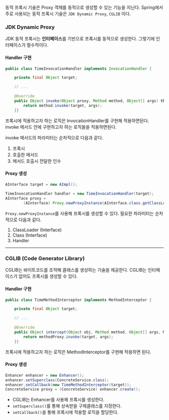 동적 프록시 기술은 Proxy 객체를 동적으로 생성할 수 있는 기능을 지닌다. 
Spring에서 주로 사용되는 동적 프록시 기술은 `JDK Dynamic Proxy`, `CGLIB` 이다.

### JDK Dynamic Proxy

JDK 동적 프록시는 **인터페이스**를 기반으로  프록시를 동적으로 생성한다. 그렇기에 인터페이스가 필수적이다. 

#### Handler 구현
```java
public class TimeInvocationHandler implements InvocationHandler {  

	private final Object target;

	// ... 
	
    @Override  
    public Object invoke(Object proxy, Method method, Object[] args) throws Throwable {  
        return method.invoke(target, args); 
    }}
```

프록시에 적용하고자 하는 로직은 InvocationHandler를 구현해 적용하면된다. 
invoke 메서드 안에 구현하고자 하는 로직들을 적용하면된다.

invoke 메서드의 파라미터는 순차적으로 다음과 같다. 
1. 프록시 
2. 호출한 메서드 
3. 메서드 호출시 전달한 인수 

#### Proxy 생성

```java
AInterface target = new AImpl();  
  
TimeInvocationHandler handler = new TimeInvocationHandler(target);  
AInterface proxy =  
        (AInterface) Proxy.newProxyInstance(AInterface.class.getClassLoader(), new Class[]{AInterface.class}, handler);
```

`Proxy.newProxyInstance`를 사용해 프록시를 생성할 수 있다. 
필요한 파라미터는 순차적으로 다음과 같다. 
1. ClassLoader (Interface)
2. Class (Interface)
3. Handler

---

### CGLIB (Code Generator Library)

CGLIB는 바이트코드를 조작해 클래스를 생성하는 기술을 제공한다. 
CGLIB는 인터페이스가 없어도 프록시를 생성할 수 있다. 

#### Handler 구현

```java
public class TimeMethodInterceptor implements MethodInterceptor {  

	private final Object target;

	// ... 
	
    @Override  
    public Object intercept(Object obj, Method method, Object[] args, MethodProxy methodProxy) throws Throwable {  
        return methodProxy.invoke(target, args);
    }}
```

프록시에 적용하고자 하는 로직은 MethodInterceptor를 구현해 적용하면 된다. 

#### Proxy 생성 

```java
Enhancer enhancer = new Enhancer();  
enhancer.setSuperclass(ConcreteService.class);  
enhancer.setCallback(new TimeMethodInterceptor(target));  
ConcreteService proxy = (ConcreteService) enhancer.create();
```
- CGLIB는 Enhancer를 사용해 프록시를 생성한다. 
- `setSuperclass()`를 통해 상속받을 구체클래스를 지정한다. 
- `setCallback()`을 통해 프록시에 적용할 로직을 할당한다.

